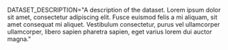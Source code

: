 
DATASET_DESCRIPTION="A description of the dataset. Lorem ipsum dolor sit amet, 
    consectetur adipiscing elit. Fusce euismod felis a mi aliquam, sit amet consequat mi aliquet. 
    Vestibulum consectetur, purus vel ullamcorper ullamcorper, 
    libero sapien pharetra sapien, eget varius lorem dui auctor magna."
